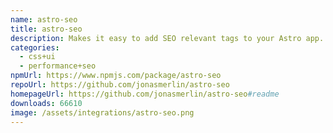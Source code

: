 ```yaml
---
name: astro-seo
title: astro-seo
description: Makes it easy to add SEO relevant tags to your Astro app.
categories:
  - css+ui
  - performance+seo
npmUrl: https://www.npmjs.com/package/astro-seo
repoUrl: https://github.com/jonasmerlin/astro-seo
homepageUrl: https://github.com/jonasmerlin/astro-seo#readme
downloads: 66610
image: /assets/integrations/astro-seo.png
---
```

